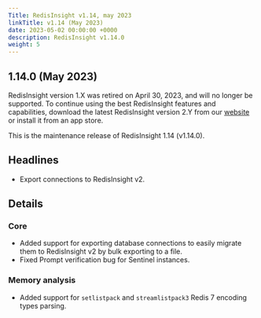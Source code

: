 ```yaml
---
Title: RedisInsight v1.14, may 2023
linkTitle: v1.14 (May 2023)
date: 2023-05-02 00:00:00 +0000
description: RedisInsight v1.14.0
weight: 5
---
```


## 1.14.0 (May 2023)

RedisInsight version 1.X was retired on April 30, 2023, and will no longer be supported.
To continue using the best RedisInsight features and capabilities, download the latest RedisInsight version 2.Y from our [website](https://redis.com/redis-enterprise/redis-insight/) or install it from an app store.

This is the maintenance release of RedisInsight 1.14 (v1.14.0).

## Headlines
- Export connections to RedisInsight v2.

## Details

### Core
  - Added support for exporting database connections to easily migrate them to RedisInsight v2 by bulk exporting to a file.
  - Fixed Prompt verification bug for Sentinel instances.

### Memory analysis
  - Added support for `setlistpack` and `streamlistpack3` Redis 7 encoding types parsing.
